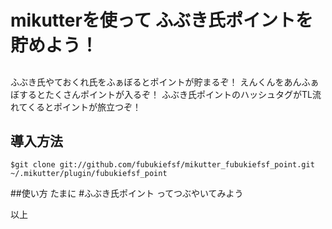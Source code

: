 # mikutterを使って ふぶき氏ポイントを貯めよう！
##
ふぶき氏やておくれ氏をふぁぼるとポイントが貯まるぞ！
えんくんをあんふぁぼするとたくさんポイントが入るぞ！
ふぶき氏ポイントのハッシュタグがTL流れてくるとポイントが旅立つぞ！

## 導入方法
```$git clone git://github.com/fubukiefsf/mikutter_fubukiefsf_point.git ~/.mikutter/plugin/fubukiefsf_point```

##使い方
たまに #ふぶき氏ポイント ってつぶやいてみよう

以上
